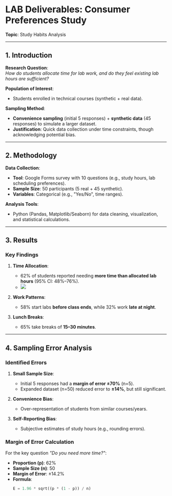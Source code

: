 # LAB Deliverables: Consumer Preferences Study  
**Topic**: Study Habits Analysis  

---

## 1. Introduction  
**Research Question**:  
*How do students allocate time for lab work, and do they feel existing lab hours are sufficient?*  

**Population of Interest**:  
- Students enrolled in technical courses (synthetic + real data).  

**Sampling Method**:  
- **Convenience sampling** (initial 5 responses) + **synthetic data** (45 responses) to simulate a larger dataset.  
- **Justification**: Quick data collection under time constraints, though acknowledging potential bias.  

---

## 2. Methodology  
**Data Collection**:  
- **Tool**: Google Forms survey with 10 questions (e.g., study hours, lab scheduling preferences).  
- **Sample Size**: 50 participants (5 real + 45 synthetic).  
- **Variables**: Categorical (e.g., "Yes/No", time ranges).  

**Analysis Tools**:  
- Python (Pandas, Matplotlib/Seaborn) for data cleaning, visualization, and statistical calculations.  

---

## 3. Results  
### Key Findings  
1. **Time Allocation**:  
   - 62% of students reported needing **more time than allocated lab hours** (95% CI: 48%–76%).  
   - ![](./images/time_needed_plot.png) <!-- Include your actual plot path -->  

2. **Work Patterns**:  
   - 58% start labs **before class ends**, while 32% work **late at night**.  

3. **Lunch Breaks**:  
   - 65% take breaks of **15–30 minutes**.  

---

## 4. Sampling Error Analysis  
### Identified Errors  
1. **Small Sample Size**:  
   - Initial 5 responses had a **margin of error ±70%** (n=5).  
   - Expanded dataset (n=50) reduced error to **±14%**, but still significant.  

2. **Convenience Bias**:  
   - Over-representation of students from similar courses/years.  

3. **Self-Reporting Bias**:  
   - Subjective estimates of study hours (e.g., rounding errors).  

### Margin of Error Calculation  
For the key question *"Do you need more time?"*:  
- **Proportion (p)**: 62%  
- **Sample Size (n)**: 50  
- **Margin of Error**: ±14.2%  
- **Formula**:  
  ```python
  E = 1.96 * sqrt((p * (1 - p)) / n)
  ```